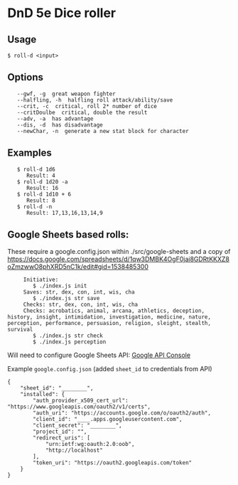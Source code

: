 # DnD 5e Dice roller

## Usage

   `$ roll-d <input>`

## Options

```
   --gwf, -g  great weapon fighter
   --halfling, -h  halfling roll attack/ability/save
   --crit, -c  critical, roll 2* number of dice
   --critDoulbe  critical, double the result
   --adv, -a  has advantage
   --dis, -d  has disadvantage
   --newChar, -n  generate a new stat block for character
```

## Examples

```
   $ roll-d 1d6
      Result: 4
   $ roll-d 1d20 -a
      Result: 16
   $ roll-d 1d10 + 6
      Result: 8
   $ roll-d -n
      Result: 17,13,16,13,14,9
```

## Google Sheets based rolls:

These require a google.config.json within ./src/google-sheets and a copy of https://docs.google.com/spreadsheets/d/1qw3DMBK4OgF0jai8GDRtKKXZ8oZmzwwO8phXRD5nC1k/edit#gid=1538485300

```
     Initiative:
        $ ./index.js init
     Saves: str, dex, con, int, wis, cha
        $ ./index.js str save
     Checks: str, dex, con, int, wis, cha
     Checks: acrobatics, animal, arcana, athletics, deception, history, insight, intimidation, investigation, medicine, nature, perception, performance, persuasion, religion, sleight, stealth, survival
        $ ./index.js str check
        $ ./index.js perception
```

Will need to configure Google Sheets API: [Google API Console](https://console.developers.google.com/apis/dashboard?project=quickstart-1562099832474&authuser=0)

Example `google.config.json` (added `sheet_id` to credentials from API)

```
{
	"sheet_id": "________",
	"installed": {
		"auth_provider_x509_cert_url": "https://www.googleapis.com/oauth2/v1/certs",
		"auth_uri": "https://accounts.google.com/o/oauth2/auth",
		"client_id": "____.apps.googleusercontent.com",
		"client_secret": "________",
		"project_id": "",
		"redirect_uris": [
			"urn:ietf:wg:oauth:2.0:oob",
			"http://localhost"
		],
		"token_uri": "https://oauth2.googleapis.com/token"
	}
}
```
